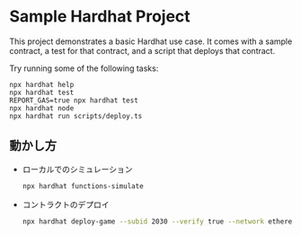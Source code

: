 # Sample Hardhat Project

This project demonstrates a basic Hardhat use case. It comes with a sample contract, a test for that contract, and a script that deploys that contract.

Try running some of the following tasks:

```shell
npx hardhat help
npx hardhat test
REPORT_GAS=true npx hardhat test
npx hardhat node
npx hardhat run scripts/deploy.ts
```

## 動かし方

- ローカルでのシミュレーション

  ```bash
  npx hardhat functions-simulate
  ```

- コントラクトのデプロイ

  ```bash
  npx hardhat deploy-game --subid 2030 --verify true --network ethereumSepolia
  ```